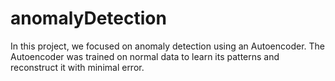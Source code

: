 # anomalyDetection
In this project, we focused on anomaly detection using an Autoencoder. The Autoencoder was trained on normal data to learn its patterns and reconstruct it with minimal error.








